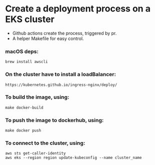 # Create a deployment process on a EKS cluster

- Github actions create the process, triggered by pr.
- A helper Makefile for easy control.
### macOS deps:
```
brew install awscli
```
### On the cluster have to install a loadBalancer:
```
https://kubernetes.github.io/ingress-nginx/deploy/
```
### To build the image, using:
```
make docker-build
```
### To push the image to dockerhub, using:
```
make docker push
```
### To connect to the cluster, using:
```
aws sts get-caller-identity
aws eks --region region update-kubeconfig --name cluster_name
```
